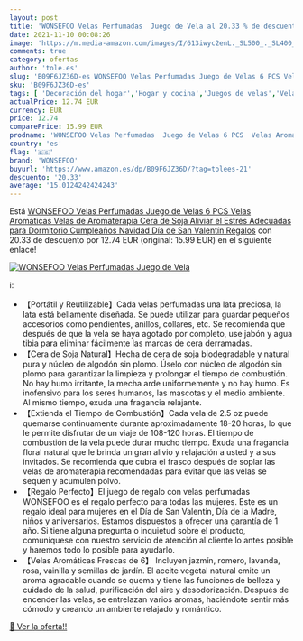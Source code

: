 ```yaml
---
layout: post
title: 'WONSEFOO Velas Perfumadas  Juego de Vela al 20.33 % de descuento'
date: 2021-11-10 00:08:26
image: 'https://m.media-amazon.com/images/I/613iwyc2enL._SL500_._SL400_.jpg'
comments: true
category: ofertas
author: 'tole.es'
slug: 'B09F6JZ36D-es WONSEFOO Velas Perfumadas Juego de Velas 6 PCS Velas...'
sku: 'B09F6JZ36D-es'
tags: [ 'Decoración del hogar','Hogar y cocina','Juegos de velas','Velas','Velas y candelabros','navidad','wonsefoo', ]
actualPrice: 12.74 EUR
currency: EUR
price: 12.74
comparePrice: 15.99 EUR
prodname: 'WONSEFOO Velas Perfumadas  Juego de Velas 6 PCS  Velas Aromaticas  Velas de Aromaterapia Cera de Soja  Aliviar el Estrés  Adecuadas para   Dormitorio  Cumpleaños  Navidad Día de San Valentín Regalos'
country: 'es'
flag: '🇪🇸'
brand: 'WONSEFOO'
buyurl: 'https://www.amazon.es/dp/B09F6JZ36D/?tag=tolees-21'
descuento: '20.33'
average: '15.0124242424243'
---
```


Está [WONSEFOO Velas Perfumadas  Juego de Velas 6 PCS  Velas Aromaticas  Velas de Aromaterapia Cera de Soja  Aliviar el Estrés  Adecuadas para   Dormitorio  Cumpleaños  Navidad Día de San Valentín Regalos](https://www.amazon.es/dp/B09F6JZ36D/?tag=tolees-21) con 20.33 de descuento por 12.74 EUR (original: 15.99 EUR) en el siguiente enlace!

[![WONSEFOO Velas Perfumadas  Juego de Vela](https://m.media-amazon.com/images/I/613iwyc2enL._SL500_._SL400_.jpg)](https://www.amazon.es/dp/B09F6JZ36D/?tag=tolees-21)

ℹ️:

- 【Portátil y Reutilizable】Cada velas perfumadas una lata preciosa, la lata está bellamente diseñada. Se puede utilizar para guardar pequeños accesorios como pendientes, anillos, collares, etc. Se recomienda que después de que la vela se haya agotado por completo, use jabón y agua tibia para eliminar fácilmente las marcas de cera derramadas.
- 【Cera de Soja Natural】Hecha de cera de soja biodegradable y natural pura y núcleo de algodón sin plomo. Úselo con núcleo de algodón sin plomo para garantizar la limpieza y prolongar el tiempo de combustión. No hay humo irritante, la mecha arde uniformemente y no hay humo. Es inofensivo para los seres humanos, las mascotas y el medio ambiente. Al mismo tiempo, exuda una fragancia relajante.
- 【Extienda el Tiempo de Combustión】Cada vela de 2.5 oz puede quemarse continuamente durante aproximadamente 18-20 horas, lo que le permite disfrutar de un viaje de 108-120 horas. El tiempo de combustión de la vela puede durar mucho tiempo. Exuda una fragancia floral natural que le brinda un gran alivio y relajación a usted y a sus invitados. Se recomienda que cubra el frasco después de soplar las velas de aromaterapia recomendadas para evitar que las velas se sequen y acumulen polvo.
- 【Regalo Perfecto】El juego de regalo con velas perfumadas WONSEFOO es el regalo perfecto para todas las mujeres. Este es un regalo ideal para mujeres en el Día de San Valentín, Día de la Madre, niños y aniversarios. Estamos dispuestos a ofrecer una garantía de 1 año. Si tiene alguna pregunta o inquietud sobre el producto, comuníquese con nuestro servicio de atención al cliente lo antes posible y haremos todo lo posible para ayudarlo.
- 【Velas Aromáticas Frescas de 6】 Incluyen jazmín, romero, lavanda, rosa, vainilla y semillas de jardín. El aceite vegetal natural emite un aroma agradable cuando se quema y tiene las funciones de belleza y cuidado de la salud, purificación del aire y desodorización. Después de encender las velas, se entrelazan varios aromas, haciéndote sentir más cómodo y creando un ambiente relajado y romántico.

[🛒 Ver la oferta!!](https://www.amazon.es/dp/B09F6JZ36D/?tag=tolees-21)
